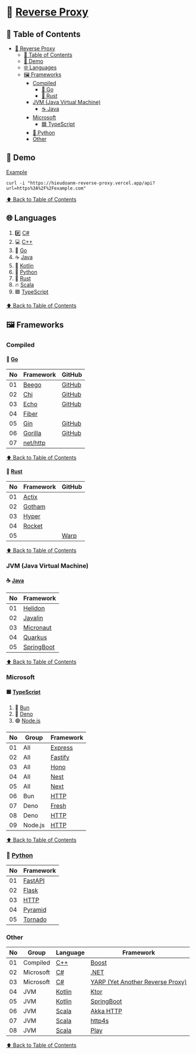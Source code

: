 # 🔀 [Reverse Proxy](https://hieudoanm-reverse-proxy.vercel.app)

## 📑 Table of Contents

- [🔀 Reverse Proxy](#-reverse-proxy)
  - [📑 Table of Contents](#-table-of-contents)
  - [🚀 Demo](#-demo)
  - [🌐 Languages](#-languages)
  - [🖼️ Frameworks](#️-frameworks)
    - [Compiled](#compiled)
      - [🐹 Go](#-go)
      - [🦀 Rust](#-rust)
    - [JVM (Java Virtual Machine)](#jvm-java-virtual-machine)
      - [☕ Java](#-java)
    - [Microsoft](#microsoft)
      - [🟦 TypeScript](#-typescript)
    - [🐍 Python](#-python)
    - [Other](#other)

## 🚀 Demo

[Example](https://hieudoanm-reverse-proxy.vercel.app/api?url=https%3A%2F%2Fexample.com)

```shell
curl -i "https://hieudoanm-reverse-proxy.vercel.app/api?url=https%3A%2F%2Fexample.com"
```

[⬆️ Back to Table of Contents](#-table-of-contents)

## 🌐 Languages

1. #️⃣ [C#][csharp]
2. 💻 [C++][cplusplus]
3. 🐹 [Go][go]
4. ☕ [Java][java]
5. 🧵 [Kotlin][kotlin]
6. 🐍 [Python][python]
7. 🦀 [Rust][rust]
8. 🔥 [Scala][scala]
9. 🟦 [TypeScript][typescript]

[⬆️ Back to Table of Contents](#-table-of-contents)

## 🖼️ Frameworks

### Compiled

#### 🐹 [Go][go]

| No  | Framework           | GitHub                                     |
| --- | ------------------- | ------------------------------------------ |
| 01  | [Beego][beego]      | [GitHub](https://github.com/beego/beego)   |
| 02  | [Chi][chi]          | [GitHub](https://github.com/go-chi/chi)    |
| 03  | [Echo][echo]        | [GitHub](https://github.com/labstack/echo) |
| 04  | [Fiber][fiber]      |                                            |
| 05  | [Gin][gin]          | [GitHub](https://github.com/gin-gonic/gin) |
| 06  | [Gorilla][gorilla]  | [GitHub](https://github.com/gorilla/mux)   |
| 07  | [net/http][http-go] |                                            |

[beego]: https://beego.vip/
[chi]: https://go-chi.io/
[echo]: https://echo.labstack.com/
[fiber]: https://gofiber.io/
[gin]: https://gin-gonic.com/
[gorilla]: https://www.gorillatoolkit.org/
[http-go]: https://pkg.go.dev/net/http

[⬆️ Back to Table of Contents](#-table-of-contents)

#### 🦀 [Rust][rust]

| No  | Framework        | GitHub       |
| --- | ---------------- | ------------ |
| 01  | [Actix][actix]   |              |
| 02  | [Gotham][gotham] |              |
| 03  | [Hyper][hyper]   |              |
| 04  | [Rocket][rocket] |              |
| 05  |                  | [Warp][warp] |

[actix]: https://actix.rs/
[gotham]: https://gotham.rs/
[hyper]: https://hyper.rs/
[rocket]: https://rocket.rs/
[warp]: https://github.com/seanmonstar/warp

[⬆️ Back to Table of Contents](#-table-of-contents)

### JVM (Java Virtual Machine)

#### ☕ [Java][java]

| No  | Framework                 |
| --- | ------------------------- |
| 01  | [Helidon][helidon]        |
| 02  | [Javalin][javalin]        |
| 03  | [Micronaut][micronaut]    |
| 04  | [Quarkus][quarkus]        |
| 05  | [SpringBoot][spring-boot] |

[helidon]: https://helidon.io/
[javalin]: https://javalin.io/
[micronaut]: https://micronaut.io/
[quarkus]: https://quarkus.io/
[spring-boot]: https://spring.io/projects/spring-boot

[⬆️ Back to Table of Contents](#-table-of-contents)

### Microsoft

#### 🟦 [TypeScript][typescript]

1. 🥟 [Bun](https://bun.sh/)
2. 🦕 [Deno](https://deno.com)
3. 🟢 [Node.js](https://nodejs.org/en)

| No  | Group   | Framework          |
| --- | ------- | ------------------ |
| 01  | All     | [Express][express] |
| 02  | All     | [Fastify][fastify] |
| 03  | All     | [Hono][hono]       |
| 04  | All     | [Nest][nest]       |
| 05  | All     | [Next][next]       |
| 06  | Bun     | [HTTP][http-bun]   |
| 07  | Deno    | [Fresh][fresh]     |
| 08  | Deno    | [HTTP][http-deno]  |
| 09  | Node.js | [HTTP][http-node]  |

[express]: https://expressjs.com/
[fastify]: https://www.fastify.io/
[fresh]: https://fresh.deno.dev/
[hono]: https://hono.dev/
[http-bun]: https://bun.sh/docs/api/http
[http-deno]: https://deno.land/std/http
[http-node]: https://nodejs.org/api/http.html
[nest]: https://nestjs.com
[next]: https://nextjs.org

[⬆️ Back to Table of Contents](#-table-of-contents)

### 🐍 [Python][python]

| No  | Framework           |
| --- | ------------------- |
| 01  | [FastAPI][fastapi]  |
| 02  | [Flask][flask]      |
| 03  | [HTTP][python-http] |
| 04  | [Pyramid][pyramid]  |
| 05  | [Tornado][tornado]  |

[fastapi]: https://fastapi.tiangolo.com/
[flask]: https://flask.palletsprojects.com/
[python-http]: https://docs.python.org/3/library/http.server.html
[pyramid]: https://trypyramid.com/
[tornado]: https://www.tornadoweb.org/en/stable/

### Other

| No  | Group     | Language         | Framework                                |
| --- | --------- | ---------------- | ---------------------------------------- |
| 01  | Compiled  | [C++][cplusplus] | [Boost][boost]                           |
| 02  | Microsoft | [C#][csharp]     | [.NET][dotnet]                           |
| 03  | Microsoft | [C#][csharp]     | [YARP (Yet Another Reverse Proxy)][yarp] |
| 04  | JVM       | [Kotlin][kotlin] | [Ktor](https://ktor.io/)                 |
| 05  | JVM       | [Kotlin][kotlin] | [SpringBoot][spring-boot]                |
| 06  | JVM       | [Scala][scala]   | [Akka HTTP][akka-http]                   |
| 07  | JVM       | [Scala][scala]   | [http4s](https://http4s.org/)            |
| 08  | JVM       | [Scala][scala]   | [Play][play]                             |

[⬆️ Back to Table of Contents](#-table-of-contents)

[akka-http]: https://doc.akka.io/libraries/akka-http/current/index.html
[boost]: https://www.boost.org/doc/libs/release/doc/html/boost_asio.html
[cplusplus]: https://cplusplus.com/
[csharp]: https://dotnet.microsoft.com/en-us/languages/csharp
[dotnet]: https://dotnet.microsoft.com/en-us/
[go]: https://go.dev/
[java]: https://www.java.com/en/
[kotlin]: https://kotlinlang.org/
[play]: https://www.playframework.com/
[python]: https://www.python.org/
[rust]: https://www.rust-lang.org/
[scala]: https://www.scala-lang.org/
[typescript]: https://www.typescriptlang.org/
[yarp]: https://dotnet.github.io/yarp/
